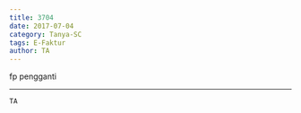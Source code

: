 ```yaml
---
title: 3704
date: 2017-07-04
category: Tanya-SC
tags: E-Faktur
author: TA
---
```


fp pengganti

---



`TA`
